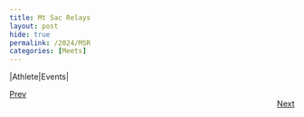 ```yaml
---
title: Mt Sac Relays
layout: post 
hide: true
permalink: /2024/MSR
categories: [Meets]
---
```


|Athlete|Events|

<div style="text-align: left"> <a href="{{site.baseurl}}/2024/RB">Prev</a></div> 
<div style="text-align: right"> <a href="{{site.baseurl}}/2024/MC">Next</a></div>